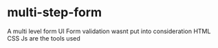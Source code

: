 # multi-step-form
A multi level form UI
Form validation wasnt put into consideration
HTML CSS Js are the tools used
